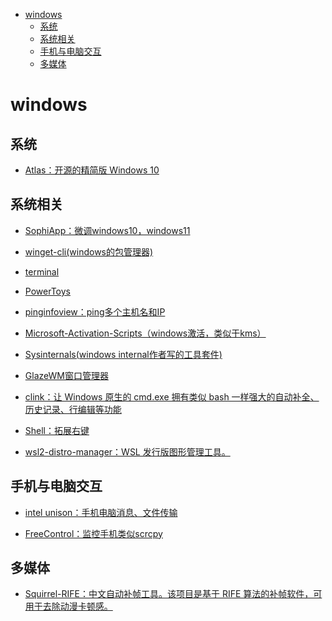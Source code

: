 <!-- vim-markdown-toc GFM -->

* [windows](#windows)
    * [系统](#系统)
    * [系统相关](#系统相关)
    * [手机与电脑交互](#手机与电脑交互)
    * [多媒体](#多媒体)

<!-- vim-markdown-toc -->

# windows

## 系统

- [Atlas：开源的精简版 Windows 10](https://github.com/Atlas-OS/Atlas)

## 系统相关

- [SophiApp：微调windows10，windows11](https://github.com/Sophia-Community/SophiApp)

- [winget-cli(windows的包管理器)](https://github.com/microsoft/winget-cli)

- [terminal](https://github.com/microsoft/terminal)

- [PowerToys](https://github.com/microsoft/PowerToys)

- [pinginfoview：ping多个主机名和IP](https://www.nirsoft.net/utils/multiple_ping_tool.html)

- [Microsoft-Activation-Scripts（windows激活，类似于kms）](https://github.com/massgravel/Microsoft-Activation-Scripts)

- [Sysinternals(windows internal作者写的工具套件)](https://docs.microsoft.com/en-us/sysinternals/)

- [GlazeWM窗口管理器](https://github.com/lars-berger/GlazeWM)

- [clink：让 Windows 原生的 cmd.exe 拥有类似 bash 一样强大的自动补全、历史记录、行编辑等功能](https://github.com/chrisant996/clink)

- [Shell：拓展右键](https://github.com/moudey/Shell)

- [wsl2-distro-manager：WSL 发行版图形管理工具。](https://github.com/bostrot/wsl2-distro-manager)

## 手机与电脑交互

- [intel unison：手机电脑消息、文件传输]()

- [FreeControl：监控手机类似scrcpy](https://github.com/pdone/FreeControl)

## 多媒体

- [Squirrel-RIFE：中文自动补帧工具。该项目是基于 RIFE 算法的补帧软件，可用于去除动漫卡顿感。](https://github.com/Justin62628/Squirrel-RIFE)


